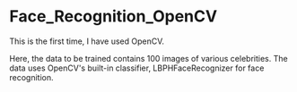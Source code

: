 # Face_Recognition_OpenCV

This is the first time, I have used OpenCV.
 
Here, the data to be trained contains 100 images of various celebrities. The data uses OpenCV's built-in classifier, LBPHFaceRecognizer for face recognition.
